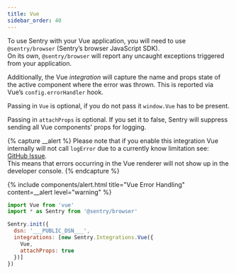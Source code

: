 ```yaml
---
title: Vue
sidebar_order: 40
---
```


<!-- WIZARD -->

To use Sentry with your Vue application, you will need to use `@sentry/browser` (Sentry’s browser JavaScript SDK).  
On its own, `@sentry/browser` will report any uncaught exceptions triggered from your application.

Additionally, the Vue _integration_ will capture the name and props state of the active component where the error was thrown. This is reported via Vue’s `config.errorHandler` hook.

Passing in `Vue` is optional, if you do not pass it `window.Vue` has to be present.

Passing in `attachProps` is optional. If you set it to false, Sentry will suppress sending all Vue components' props for logging.

{% capture __alert %}
Please note that if you enable this integration Vue internally will not call `logError` 
due to a currently know limitation see: [GitHub Issue](https://github.com/vuejs/vue/issues/8433).  
This means that errors occurring in the Vue renderer will not show up in the developer console.
{% endcapture %}

{% include components/alert.html
  title="Vue Error Handling"
  content=__alert
  level="warning"
%}

```javascript
import Vue from 'vue'
import * as Sentry from '@sentry/browser'

Sentry.init({
  dsn: '___PUBLIC_DSN___',
  integrations: [new Sentry.Integrations.Vue({ 
    Vue,
    attachProps: true
  })]
})
```

<!-- ENDWIZARD -->

